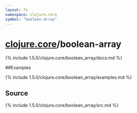 ```yaml
---
layout: fn
namespace: clojure.core
symbol: "boolean-array"
---
```


# [clojure.core](../)/boolean-array

{% include 1.5.0/clojure.core/boolean_array/docs.md %}

##Examples

{% include 1.5.0/clojure.core/boolean_array/examples.md %}
## Source
{% include 1.5.0/clojure.core/boolean_array/src.md %}

